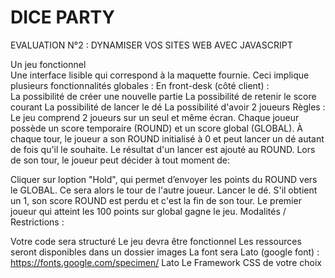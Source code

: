 # DICE PARTY

EVALUATION N°2 : DYNAMISER VOS SITES WEB AVEC JAVASCRIPT

Un jeu fonctionnel <br>
Une interface lisible qui correspond à la maquette fournie. Ceci implique plusieurs fonctionnalités globales : En front-desk (côté client) :<br>
La possibilité de créer une nouvelle partie
La possibilité de retenir le score courant
La possibilité de lancer le dé
La possibilité d'avoir 2 joueurs
Règles : Le jeu comprend 2 joueurs sur un seul et même écran. Chaque joueur possède un score temporaire (ROUND) et un score global (GLOBAL). À chaque tour, le joueur a son ROUND initialisé à 0 et peut lancer un dé autant de fois qu'il le souhaite. Le résultat d'un lancer est ajouté au ROUND. Lors de son tour, le joueur peut décider à tout moment de:

Cliquer sur loption "Hold", qui permet d’envoyer les points du ROUND vers le GLOBAL. Ce sera alors le tour de l'autre joueur.
Lancer le dé. S'il obtient un 1, son score ROUND est perdu et c'est la fin de son tour. Le premier joueur qui atteint les 100 points sur global gagne le jeu.
Modalités / Restrictions :

Votre code sera structuré
Le jeu devra être fonctionnel
Les ressources seront disponibles dans un dossier images
La font sera Lato (google font) : https://fonts.google.com/specimen/ Lato
Le Framework CSS de votre choix
